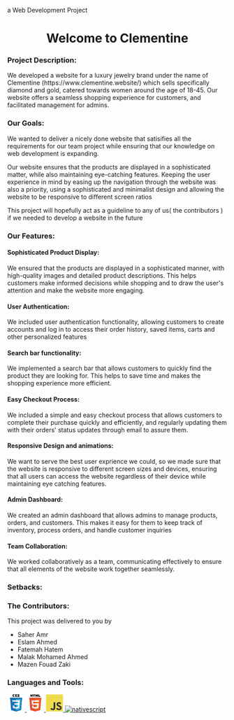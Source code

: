 a Web Development Project

<h1 align="center">Welcome to Clementine</h1>
<h3 align="left">Project Description:</h3>
<p>We developed a website for a luxury jewelry brand under the name of Clementine (https://www.clementine.website/) 
which sells specifically diamond and gold, catered towards women around the age of 18-45. Our website offers a seamless shopping experience for customers, and facilitated management for admins.</p>

<h3 align="left">Our Goals:</h3>
<p> We wanted to deliver a nicely done website that satisifies all the requirements for our team project while ensuring that our knowledge on web development is expanding. </p>

<p>Our website ensures that the products are displayed in a sophisticated matter, while also maintaining eye-catching features. Keeping the user experience in mind by easing up the navigation through the website was also a priority, using a sophisticated and minimalist design and allowing the website to be responsive to different screen ratios</p>
<p>This project will hopefully act as a guideline to any of us( the contributors ) if we needed to develop a website in the future</p>

<h3 align="left">Our Features:</h3>
<h4> Sophisticated Product Display: </h4> <p> We ensured that the products are displayed in a sophisticated manner, with high-quality images and detailed product descriptions. This helps customers make informed decisions while shopping and to draw the user's attention and make the website more engaging. </p>

<h4> User Authentication: </h4> <p> We included user authentication functionality, allowing customers to create accounts and log in to access their order history, saved items, carts and other personalized features </p>


<h4>Search bar functionality: </h4> <p> We implemented a search bar that allows customers to quickly find the product they are looking for. This helps to save time and makes the shopping experience more efficient.</p>

<h4> Easy Checkout Process: </h4> <p> We included a simple and easy checkout process that allows customers to complete their purchase quickly and efficiently, and regularly updating them with their orders' status updates through email to assure them. </p>

<h4> Responsive Design and animations: </h4> <p> We want to serve the best user exprience we could, so we made sure that the website is responsive to different screen sizes and devices, ensuring that all users can access the website regardless of their device while maintaining eye catching features. </p>

<h4> Admin Dashboard: </h4> <p> We created an admin dashboard that allows admins to manage products, orders, and customers. This makes it easy for them to keep track of inventory, process orders, and handle customer inquiries </p>

<h4> Team Collaboration: </h4> <p> We worked collaboratively as a team, communicating effectively to ensure that all elements of the website work together seamlessly. </p>

<h3 align="left">Setbacks: </h3>


<h3 align="left">The Contributors:</h3>
<p> This project was delivered to you by
<ul>
  <li> Saher Amr</li>
  <li>Eslam Ahmed</li>
  <li> Fatemah Hatem </li>
  <li>Malak Mohamed Ahmed</li> 
  <li>Mazen Fouad Zaki </li>
</ul>
</p>


<h3 align="left">Languages and Tools:</h3>
<p align="left"> <a href="https://www.w3schools.com/css/" target="_blank" rel="noreferrer"> <img src="https://raw.githubusercontent.com/devicons/devicon/master/icons/css3/css3-original-wordmark.svg" alt="css3" width="40" height="40"/> </a> <a href="https://www.w3.org/html/" target="_blank" rel="noreferrer"> <img src="https://raw.githubusercontent.com/devicons/devicon/master/icons/html5/html5-original-wordmark.svg" alt="html5" width="40" height="40"/> </a> <a href="https://developer.mozilla.org/en-US/docs/Web/JavaScript" target="_blank" rel="noreferrer"> <img src="https://raw.githubusercontent.com/devicons/devicon/master/icons/javascript/javascript-original.svg" alt="javascript" width="40" height="40"/> </a> <a href="https://nativescript.org/" target="_blank" rel="noreferrer"> <img src="https://raw.githubusercontent.com/detain/svg-logos/780f25886640cef088af994181646db2f6b1a3f8/svg/nativescript.svg" alt="nativescript" width="40" height="40"/> </a> </p>
